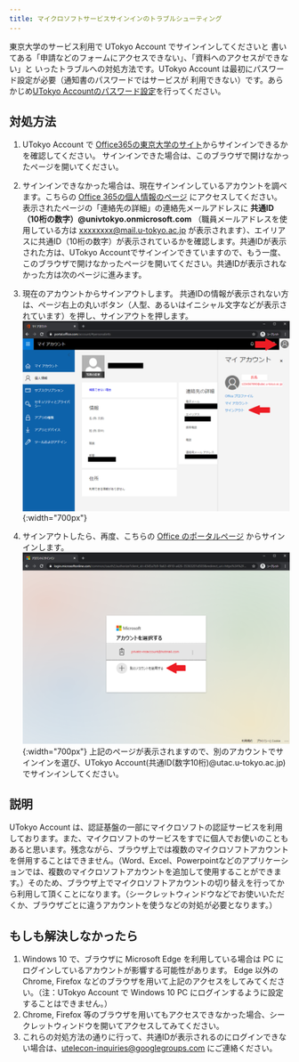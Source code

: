 ```yaml
---
title: マイクロソフトサービスサインインのトラブルシューティング
---
```


東京大学のサービス利用で UTokyo Account でサインインしてくださいと
書いてある「申請などのフォームにアクセスできない」、「資料へのアクセスができない」と
いったトラブルへの対処方法です。UTokyo Account は最初にパスワード設定が必要（通知書のパスワードではサービスが
利用できない）です。あらかじめ[UTokyo Accountのパスワード設定](/utokyo_account/)を行ってください。

## 対処方法

1. UTokyo Account で [Office365の東京大学のサイト](https://login.microsoftonline.com/login.srf?wa=wsignin1.0&wreply=https://www.office.com%2f&whr=utac.u-tokyo.ac.jp)からサインインできるかを確認してください。
サインインできた場合は、このブラウザで開けなかったページを開いてください。

1. サインインできなかった場合は、現在サインインしているアカウントを調べます。こちらの [Office 365の個人情報のページ](https://portal.office.com/account/#personalinfo) にアクセスしてください。
表示されたページの「連絡先の詳細」の連絡先メールアドレスに **共通ID（10桁の数字）@univtokyo.onmicrosoft.com** （職員メールアドレスを使用している方は xxxxxxxx@mail.u-tokyo.ac.jp が表示されます）、エイリアスに共通ID（10桁の数字）が表示されているかを確認します。共通IDが表示された方は、UTokyo Accountでサインインできていますので、もう一度、このブラウザで開けなかったページを開いてください。共通IDが表示されなかった方は次のページに進みます。

1. 現在のアカウントからサインアウトします。
共通IDの情報が表示されない方は、ページ右上の丸いボタン（人型、あるいはイニシャル文字などが表示されています）を押し、サインアウトを押します。
![サインアウト画面](img/ms-signout.png){:width="700px"}

1. サインアウトしたら、再度、こちらの [Office のポータルページ](https://portal.office.com/) からサインインします。
![サインイン画面](img/ms-signin2.png){:width="700px"}
上記のページが表示されますので、別のアカウントでサインインを選び、UTokyo Account(共通ID(数字10桁)@utac.u-tokyo.ac.jp) でサインインしてください。

## 説明
UTokyo Account は、認証基盤の一部にマイクロソフトの認証サービスを利用しております。また、マイクロソフトのサービスをすでに個人でお使いのこともあると思います。残念ながら、ブラウザ上では複数のマイクロソフトアカウントを併用することはできません。（Word、Excel、Powerpointなどのアプリケーションでは、複数のマイクロソフトアカウントを追加して使用することができます。）そのため、ブラウザ上でマイクロソフトアカウントの切り替えを行ってから利用して頂くことになります。（シークレットウィンドウなどでお使いいただくか、ブラウザごとに違うアカウントを使うなどの対処が必要となります。）

## もしも解決しなかったら

1. Windows 10 で、ブラウザに Microsoft Edge を利用している場合は PC にログインしているアカウントが影響する可能性があります。 Edge 以外の Chrome, Firefox などのブラウザを用いて上記のアクセスをしてみてください。（注：UTokyo Account で Windows 10 PC にログインするように設定することはできません。）
1. Chrome, Firefox 等のブラウザを用いてもアクセスできなかった場合、シークレットウィンドウを開いてアクセスしてみてください。
1. これらの対処方法の通りに行って、共通IDが表示されるのにログインできない場合は、utelecon-inquiries@googlegroups.com にご連絡ください。
